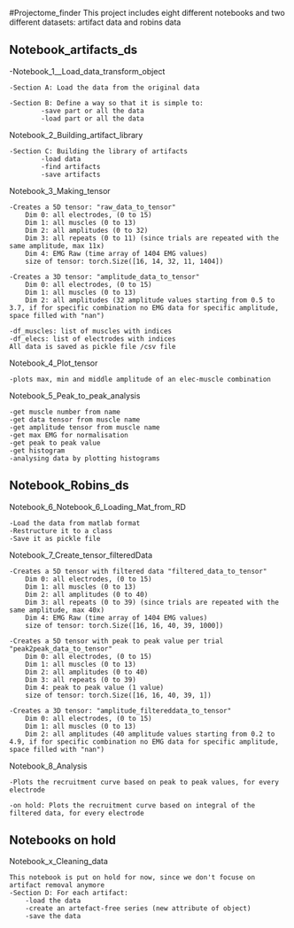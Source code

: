 #Projectome_finder
This project includes eight different notebooks and two different datasets: artifact data and robins data


## Notebook_artifacts_ds

-Notebook_1__Load_data_transform_object

	-Section A: Load the data from the original data

	-Section B: Define a way so that it is simple to:	
			-save part or all the data
			-load part or all the data


Notebook_2_Building_artifact_library

	-Section C: Building the library of artifacts
			-load data
			-find artifacts
			-save artifacts

Notebook_3_Making_tensor

	-Creates a 5D tensor: "raw_data_to_tensor"
		Dim 0: all electrodes, (0 to 15)
		Dim 1: all muscles (0 to 13)
		Dim 2: all amplitudes (0 to 32)
		Dim 3: all repeats (0 to 11) (since trials are repeated with the same amplitude, max 11x)
		Dim 4: EMG Raw (time array of 1404 EMG values)
		size of tensor: torch.Size([16, 14, 32, 11, 1404])

	-Creates a 3D tensor: "amplitude_data_to_tensor"
		Dim 0: all electrodes, (0 to 15)
		Dim 1: all muscles (0 to 13)
		Dim 2: all amplitudes (32 amplitude values starting from 0.5 to 3.7, if for specific combination no EMG data for specific amplitude, space filled with "nan")
 
	-df_muscles: list of muscles with indices
	-df_elecs: list of electrodes with indices
	All data is saved as pickle file /csv file

Notebook_4_Plot_tensor

	-plots max, min and middle amplitude of an elec-muscle combination

Notebook_5_Peak_to_peak_analysis

	-get muscle number from name
	-get data tensor from muscle name
	-get amplitude tensor from muscle name
	-get max EMG for normalisation
	-get peak to peak value
	-get histogram
	-analysing data by plotting histograms


## Notebook_Robins_ds

Notebook_6_Notebook_6_Loading_Mat_from_RD

	-Load the data from matlab format
	-Restructure it to a class
	-Save it as pickle file

Notebook_7_Create_tensor_filteredData

	-Creates a 5D tensor with filtered data "filtered_data_to_tensor"
		Dim 0: all electrodes, (0 to 15)
		Dim 1: all muscles (0 to 13)
		Dim 2: all amplitudes (0 to 40)
		Dim 3: all repeats (0 to 39) (since trials are repeated with the same amplitude, max 40x)
		Dim 4: EMG Raw (time array of 1404 EMG values)
		size of tensor: torch.Size([16, 16, 40, 39, 1000])

	-Creates a 5D tensor with peak to peak value per trial "peak2peak_data_to_tensor"
		Dim 0: all electrodes, (0 to 15)
		Dim 1: all muscles (0 to 13)
		Dim 2: all amplitudes (0 to 40)
		Dim 3: all repeats (0 to 39) 
		Dim 4: peak to peak value (1 value)
		size of tensor: torch.Size([16, 16, 40, 39, 1])

	-Creates a 3D tensor: "amplitude_filtereddata_to_tensor"
		Dim 0: all electrodes, (0 to 15)
		Dim 1: all muscles (0 to 13)
		Dim 2: all amplitudes (40 amplitude values starting from 0.2 to 4.9, if for specific combination no EMG data for specific amplitude, space filled with "nan")

Notebook_8_Analysis

	-Plots the recruitment curve based on peak to peak values, for every electrode

	-on hold: Plots the recruitment curve based on integral of the filtered data, for every electrode

## Notebooks on hold

Notebook_x_Cleaning_data

	This notebook is put on hold for now, since we don't focuse on artifact removal anymore
	-Section D: For each artifact:
		-load the data
		-create an artefact-free series (new attribute of object)
		-save the data




